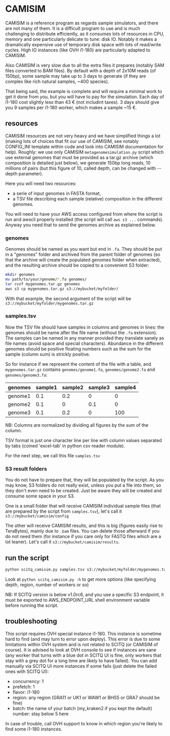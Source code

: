 # CAMISIM

CAMISIM is a reference program as regards sample simulators, and there are not many of them. It is a difficult program to use and is much challenging to distribute efficiently, as it consumes lots of resources in CPU, memory and one particularly delicate to tune: disk IO. Notably it makes a dramatically expensive use of temporary disk space with lots of read/write cycles. High IO instances (like OVH i1-180) are particularly adapted to CAMISIM.

Also CAMISIM is very slow due to all the extra files it prepares (notably SAM files converted to BAM files). By default with a depth of 2x10M reads (of 150bp), some sample may take up to 3 days to generate (if they are complex like rich natural samples, ~400 species).

That being said, the example is complete and will require a minimal work to get it done from you, but you will have to pay for the simulation. Each day of i1-180 cost slightly less than 43 € (not includint taxes). 3 days should give you 9 samples per i1-180 worker, which makes a sample ~15 €.

## resources

CAMISIM resources are not very heavy and we have simplified things a lot (making lots of choices that fit our use of CAMISIM, see notably CONFIG_INI template within code and look into CAMISIM documentation for help). Roughly: we use only CAMISIM `metagenomesimulation.py` script which use external genomes that must be provided as a tar.gz archive (which composition is detailed just below), we generate 150bp long reads, 10 millions of pairs (but this figure of 10, called depth, can be changed with --depth parameter).

Here you will need two resources:
- a serie of input genomes in FASTA format,
- a TSV file describing each sample (relative) composition in the different genomes.

You will need to have your AWS access configured from where the script is run and awscli properly installed (the script will call `aws s3 ...` commands). Anyway you need that to send the genomes archive as explained below.

### genomes

Genomes should be named as you want but end in `.fa`. They should be put in a "genomes" folder and archived from the parent folder of genomes (so that the archive will create the populated genomes folder when extracted), and the resulting archive should be copied to a convenient S3 folder:

```bash
mkdir genomes
mv path/to/your/genome/*.fa genomes/
tar cvzf mygenomes.tar.gz genomes
aws s3 cp mygenomes.tar.gz s3://mybucket/myfolder/
```
With that example, the second argument of the script will be `s3://mybucket/myfolder/mygenomes.tar.gz`

### samples.tsv

Now the TSV file should have samples in columns and genomes in lines: the genomes should be name after the file name (without the `.fa` extension). The samples can be named in any manner provided they translate sanely as file names (avoid space and special characters). Abundance in the different genomes should be positive floating numbers such as the sum for the sample (column sum) is strickly positive.

So for instance if we represent the content of the file with a table, and `mygenomes.tar.gz` contains `genomes/genome1.fa`, `genomes/genome2.fa` and `genomes/genome3.fa`:

| genomes | sample1 | sample2 | sample3 | sample4 |
| ------- | ------- | ------- | ------- | ------- | 
| genome1 |   0.1   |   0.2   |    0    |    0    |
| genome2 |   0.1   |    0    |   0.1   |    0    |
| genome3 |   0.1   |   0.2   |    0    |   100   |

NB: Columns are normalized by dividing all figures by the sum of the column.

TSV format is just one character line per line with column values separated by tabs (coined 'excel-tab' in python csv reader module).

For the next step, we call this file `samples.tsv`

### S3 result folders

You do not have to prepare that, they will be populated by the script. As you may know, S3 folders do not really exist, unless you put a file into them, so they don't even need to be created. Just be aware they will be created and consume some space in your S3.

One is a small folder that will receive CAMISIM individual sample files (that are prepared by the script from `samples.tsv`), let's call it `s3://mybucket/camisim/config`

The other will receive CAMISIM results, and this is big (figures easily rise to TeraBytes), mainly due to `.bam` files. You can delete those afterward if you do not need them (for instance if you care only for FASTQ files which are a lot leaner). Let's call it `s3://mybucket/camisim/results`.

## run the script

```bash
python scitq_camisim.py samples.tsv s3://mybucket/myfolder/mygenomes.tar.gz s3://mybucket/camisim/config s3://mybucket/camisim/results
```

Look at `python scitq_camisim.py -h` to get more options (like specifying depth, region, number of workers or so)

NB: If SCITQ version is below v1.0rc6, and you use a specific S3 endpoint, it must be exported to AWS_ENDPOINT_URL shell environment variable before running the script.

## troubleshooting

This script requires OVH special instance i1-180. This instance is sometime hard to find (and may turn to error upon deploy). This error is due to some limitations within OVH system and is not related to SCITQ (or CAMISIM of course). It is advised to look at OVH console to see if instances are sane (any worker that turns with a blue dot in SCITQ UI is fine, only workers that stay with a grey dot for a long time are likely to have failed). You can add manually via SCITQ UI more instances if some fails (just delete the failed ones with SCITQ UI):

- concurrency: 1
- prefetch: 1
- flavor: i1-180
- region: any region (GRA11 or UK1 or WAW1 or BHS5 or GRA7 should be fine)
- batch: the name of your batch (my_kraken2 if you kept the default)
number: stay below 5 here

In case of trouble, call OVH support to know in which region you're likely to find some i1-180 instances.
